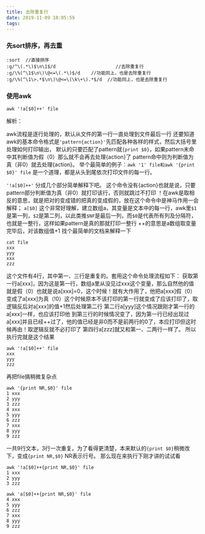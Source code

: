 ```yaml
---
title: 去除重复行
date: 2019-11-09 18:05:59
tags:
---
```


### 先sort排序，再去重

```shell
:sort  //直接排序
:g/^\(.*\)$\n\1$/d                      //去除重复行
:g/\%(^\1$\n\)\@<=\(.*\)$/d    //功能同上，也是去除重复行
:g/\%(^\1\>.*$\n\)\@<=\(\k\+\).*$/d  //功能同上，也是去除重复行
```

### 使用awk

`awk '!a[$0]++' file`

解析：

awk流程是逐行处理的，默认从文件的第一行一直处理到文件最后一行
还要知道awk的基本命令格式是`'pattern{action}'`先匹配各种各样的样式，然后大括号里处理如何打印输出，
默认的只要匹配了pattern就`{print $0}`，如果pattern未命中其判断值为假（0）那么就不会再去处理{action}了
pattern命中则为判断值为真（非0）就去处理{action}。
举个最简单的例子：`awk '1' file和awk '{print $0}' file` 是一个道理，都是从头到尾依次打印文件的每一行。


`'!a[$0]++'`
分成几个部分简单解释下吧。
这个命令没有{action}也就是说，只要pattern部分判断值为真（非0）就打印该行，否则就跳过不打印
！在awk是取相反的意思，就是把对的变成错的把真的变成假的，放在这个命令中是神马作用一会解释；
`a[$0]` 这个非常好理解，建立数组a，其变量是文本中的每一行，awk里`$1`是第一列，`$2`是第二列，以此类推`$NF`是最后一列，而`$0`是代表所有列及分隔符，也就是一整行，这样如果pattern是真的那就打印一整行
++的意思是a数组取变量完毕后，对该数组值+1
找个最简单的文档来解释一下

```shell
cat file
xxx
yyy
xxx
zzz
```

这个文件有4行，其中第一、三行是重复的。套用这个命令处理流程如下：
获取第一行a[xxx]，因为这是第一行，数组a里从没见过xxx这个变量，那么自然他的值就是假（0）也就是说a[xxx]=0，这个时候！就有大作用了，他把a[xxx]假（0）变成了a[xxx]为真（!0）这个时候原本不该打印的第一行就变成了应该打印了，取逻辑反后对a[xxx]的值+1然后处理第二行
第二行a[yyy]这个情况跟刚才第一行的a[xxx]一样，也应该打印他
到第三行的时候情况变了，因为第一行已经出现过a[xxx]并且已经++过了，他的值已经是非0而不是前两行的0了，本应打印但这时候再由！取逻辑反就不必打印了
第四行a[zzz]就又和第一、二两行一样了。
所以执行完就是这个结果
```shell
awk '!a[$0]++' file
xxx
yyy
zzz
```
再把file搞稍微复杂点

```shell
awk '{print NR,$0}' file
1 xxx
2 yyy
3 zzz
4 xxx
5 yyy
6 zzz
7 xxx
8 yyy
9 zzz
```
一共9行文本，3行一次重复。为了看得更清楚，本来默认的`{print $0}`稍微改下，变成`{print NR,$0}` NR表示行号。
那么现在来执行下刚才讲的试试看

```shell
awk '!a[$0]++{print NR,$0}' file
1 xxx
2 yyy
3 zzz

awk 'a[$0]++{print NR,$0}' file
4 xxx
5 yyy
6 zzz
7 xxx
8 yyy
9 zzz
```
